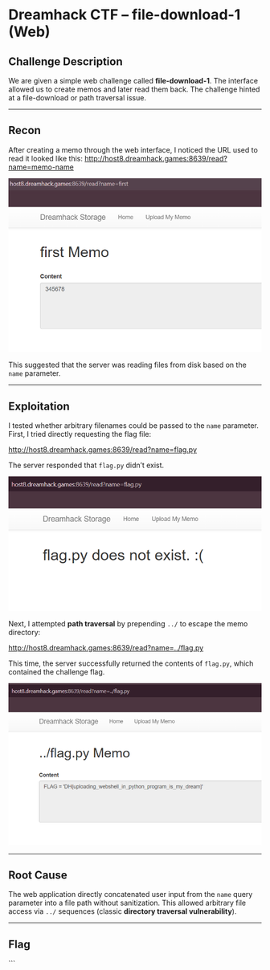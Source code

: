 # Dreamhack CTF – file-download-1 (Web)

## Challenge Description
We are given a simple web challenge called **file-download-1**. The interface allowed us to create memos and later read them back. The challenge hinted at a file-download or path traversal issue.

---

## Recon
After creating a memo through the web interface, I noticed the URL used to read it looked like this:
http://host8.dreamhack.games:8639/read?name=memo-name

![Description of image](images/file-download-1.png)

This suggested that the server was reading files from disk based on the `name` parameter.

---

## Exploitation
I tested whether arbitrary filenames could be passed to the `name` parameter. First, I tried directly requesting the flag file:



http://host8.dreamhack.games:8639/read?name=flag.py


The server responded that `flag.py` didn’t exist.

![Description of image](images/file-download-2.png)

Next, I attempted **path traversal** by prepending `../` to escape the memo directory:



http://host8.dreamhack.games:8639/read?name=../flag.py


This time, the server successfully returned the contents of `flag.py`, which contained the challenge flag.

![Description of image](images/file-download-3.png)

---

## Root Cause
The web application directly concatenated user input from the `name` query parameter into a file path without sanitization. This allowed arbitrary file access via `../` sequences (classic **directory traversal vulnerability**).

---

## Flag
<CTF FLAG HERE> ```

